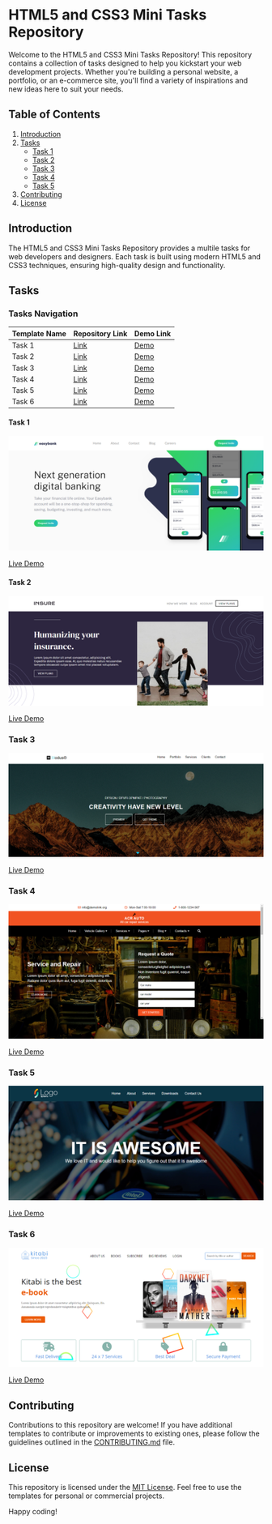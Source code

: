 # HTML5 and CSS3 Mini Tasks Repository

Welcome to the HTML5 and CSS3 Mini Tasks Repository! This repository contains a collection of tasks designed to help you kickstart your web development projects. Whether you're building a personal website, a portfolio, or an e-commerce site, you'll find a variety of inspirations and new ideas here to suit your needs.

## Table of Contents

1. [Introduction](#introduction)
2. [Tasks](#tasks)
    - [Task 1](#task-1)
    - [Task 2](#task-2)
    - [Task 3](#task-3)
    - [Task 4](#task-4)
    - [Task 5](#task-5)
3. [Contributing](#contributing)
4. [License](#license)

## Introduction

The HTML5 and CSS3 Mini Tasks Repository provides a multile tasks for web developers and designers. Each task is built using modern HTML5 and CSS3 techniques, ensuring high-quality design and functionality.

## Tasks

### Tasks Navigation

| Template Name | Repository Link | Demo Link |
|---------------|-----------------|-----------|
| Task 1        | [Link](#)       | [Demo](#) |
| Task 2        | [Link](#)       | [Demo](#) |
| Task 3        | [Link](#)       | [Demo](#) |
| Task 4        | [Link](#)       | [Demo](#) |
| Task 5        | [Link](#)       | [Demo](#) |
| Task 6        | [Link](#)       | [Demo](#) |

#### Task 1

![Task 1 Preview](task1-preview.png)

[Live Demo](link-to-live-demo)

#### Task 2

![Task 2 Preview](task2-preview.png)

[Live Demo](link-to-live-demo)

### Task 3

![Task 3 Preview](task3-preview.png)

[Live Demo](link-to-live-demo)

### Task 4

![Task 4 Preview](task4-preview.png)

[Live Demo](link-to-live-demo)

### Task 5

![Task 5 Preview](task5-preview.png)

[Live Demo](link-to-live-demo)

### Task 6

![Task 6 Preview](task6-preview.png)

[Live Demo](link-to-live-demo)

## Contributing

Contributions to this repository are welcome! If you have additional templates to contribute or improvements to existing ones, please follow the guidelines outlined in the [CONTRIBUTING.md](CONTRIBUTING.md) file.

## License

This repository is licensed under the [MIT License](LICENSE). Feel free to use the templates for personal or commercial projects.

Happy coding!
